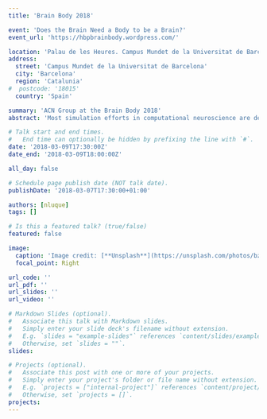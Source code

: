 ```yaml
---
title: 'Brain Body 2018'

event: 'Does the Brain Need a Body to be a Brain?'
event_url: 'https://hbpbrainbody.wordpress.com/'

location: 'Palau de les Heures. Campus Mundet de la Universitat de Barcelona. Barcelona (Spain)'
address:
  street: 'Campus Mundet de la Universitat de Barcelona'
  city: 'Barcelona'
  region: 'Catalunia'
#  postcode: '18015'
  country: 'Spain'

summary: 'ACN Group at the Brain Body 2018'
abstract: 'Most simulation efforts in computational neuroscience are devoted to characterise neural models and/or neural system aiming at understanding the computational primitives underlying the neurophysiological substrate. To this end, the cause-effect relationship between well-defined input stimulation patterns and the neural output responses is traditionally settled and studied, thereby obviating the need for a body. Nevertheless, brain and body have co-evolved as the computational primitives of the central nervous system (CNS) with the environment. It is therefore reasonable to extend the cause-effect setups to perception-action setups in order to ease the study of the neural sensorimotor primitives that a body generates in closed-loop. The mammalian cerebellum is pivotal in integrating the sensorial and motor pathways and coordinating the subsequent motor action being the perfect candidate for studying its computational primitives in perception-action setups. Neuroscience proposes well-established experimental setups (behavioural/cognitive tasks) which facilitate the study of the cerebellar role in motor adaptation and its related pathologies. Replicating cerebellar synthetic setups (i. e. Eye blink Classical Conditioning, the Vestibulo-Ocular Reflex… etc.) requires embodying the cerebellar network within a front-end body. Embodying not only needs for a biologically plausible cerebellar network and an actual body but also body-cerebellar efficient interfaces. Cerebellar embodiment constitutes the pinnacle of our lab mission for which during more than a decade, we have developed handcrafted solutions for  neurorobotics where neural interfaces, efficient neural simulators specifically designed for embedded neural systems (such as our neural simulator EDLUT) and robotic agents has been lacking.'

# Talk start and end times.
#   End time can optionally be hidden by prefixing the line with `#`.
date: '2018-03-09T17:30:00Z'
date_end: '2018-03-09T18:00:00Z'

all_day: false

# Schedule page publish date (NOT talk date).
publishDate: '2018-03-07T17:30:00+01:00'

authors: [nluque]
tags: []

# Is this a featured talk? (true/false)
featured: false

image:
  caption: 'Image credit: [**Unsplash**](https://unsplash.com/photos/bzdhc5b3Bxs)'
  focal_point: Right

url_code: ''
url_pdf: ''
url_slides: ''
url_video: ''

# Markdown Slides (optional).
#   Associate this talk with Markdown slides.
#   Simply enter your slide deck's filename without extension.
#   E.g. `slides = "example-slides"` references `content/slides/example-slides.md`.
#   Otherwise, set `slides = ""`.
slides:

# Projects (optional).
#   Associate this post with one or more of your projects.
#   Simply enter your project's folder or file name without extension.
#   E.g. `projects = ["internal-project"]` references `content/project/deep-learning/index.md`.
#   Otherwise, set `projects = []`.
projects:
---
```

